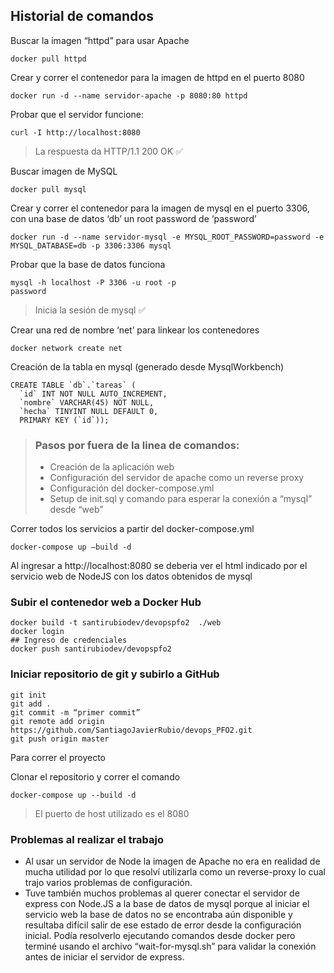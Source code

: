 ## Historial de comandos

Buscar la imagen “httpd” para usar Apache

`docker pull httpd`

Crear y correr el contenedor para la imagen de httpd en el puerto 8080

`docker run -d --name servidor-apache -p 8080:80 httpd`

Probar que el servidor funcione:

`curl -I http://localhost:8080`

> La respuesta da HTTP/1.1 200 OK ✅

Buscar imagen de MySQL

`docker pull mysql`

Crear y correr el contenedor para la imagen de mysql en el puerto 3306, con una base de datos ‘db’ un root password de ‘password’

`docker run -d --name servidor-mysql -e MYSQL_ROOT_PASSWORD=password -e MYSQL_DATABASE=db -p 3306:3306 mysql`

Probar que la base de datos funciona

```
mysql -h localhost -P 3306 -u root -p
password
```
> Inicia la sesión de mysql ✅

Crear una red de nombre ‘net’ para linkear los contenedores

`docker network create net`

Creación de la tabla en mysql (generado desde MysqlWorkbench)

```
CREATE TABLE `db`.`tareas` (
  `id` INT NOT NULL AUTO_INCREMENT,
  `nombre` VARCHAR(45) NOT NULL,
  `hecha` TINYINT NULL DEFAULT 0,
  PRIMARY KEY (`id`));
```

> ### Pasos por fuera de la linea de comandos:
> - Creación de la aplicación web
> - Configuración del servidor de apache como un reverse proxy
> - Configuración del docker-compose.yml
> - Setup de init.sql y comando para esperar la conexión a “mysql” desde “web”


Correr todos los servicios a partir del docker-compose.yml

`docker-compose up –build -d`

Al ingresar a http://localhost:8080 se deberia ver el html indicado por el servicio web de NodeJS con los datos obtenidos de mysql


### Subir el contenedor web a Docker Hub

```
docker build -t santirubiodev/devopspfo2  ./web
docker login 
## Ingreso de credenciales
docker push santirubiodev/devopspfo2
```


### Iniciar repositorio de git y subirlo a GitHub

```
git init
git add .
git commit -m “primer commit”
git remote add origin https://github.com/SantiagoJavierRubio/devops_PFO2.git
git push origin master
```

Para correr el proyecto

Clonar el repositorio y correr el comando

`docker-compose up --build -d`

> El puerto de host utilizado es el 8080


### Problemas al realizar el trabajo
- Al usar un servidor de Node la imagen de Apache no era en realidad de mucha utilidad por lo que resolví utilizarla como un reverse-proxy lo cual trajo varios problemas de configuración.
- Tuve también muchos problemas al querer conectar el servidor de express con Node.JS a la base de datos de mysql porque al iniciar el servicio web la base de datos no se encontraba aún disponible y resultaba difícil salir de ese estado de error desde la configuración inicial. Podía resolverlo ejecutando comandos desde docker pero terminé usando el archivo “wait-for-mysql.sh” para validar la conexión antes de iniciar el servidor de express.